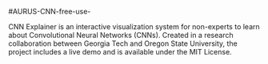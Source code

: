 #AURUS-CNN-free-use-                       

CNN Explainer is an interactive visualization system for non-experts to learn about Convolutional Neural Networks (CNNs). Created in a research collaboration between Georgia Tech and Oregon State University, the project includes a live demo and is available under the MIT License.
